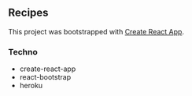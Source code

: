 ## Recipes

This project was bootstrapped with [Create React App](https://github.com/facebookincubator/create-react-app).

### Techno
  - create-react-app
  - react-bootstrap
  - heroku
